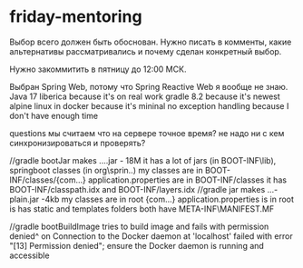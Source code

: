 # friday-mentoring

Выбор всего должен быть обоснован. Нужно писать в комменты, какие альтернативы рассматривались и почему сделан конкретный выбор.

Нужно закоммитить в пятницу до 12:00 МСК.

Выбран Spring Web, потому что Spring Reactive Web я вообще не знаю.
Java 17 liberica because it's on real work
gradle 8.2 because it's newest
alpine linux in docker because it's mininal
no exception handling because I don't have enough time

questions
мы считаем что на сервере точное время? не надо ни с кем синхронизироваться и проверять?


//gradle bootJar makes ....jar - 18M
it has a lot of jars (in BOOT-INF\lib), springboot classes (in org\sprin..) 
my classes are in BOOT-INF/classes/{com...}
application.properties are in BOOT-INF/classes
it has BOOT-INF/classpath.idx and BOOT-INF/layers.idx
//gradle jar makes ...-plain.jar -4kb
my classes are in root {com...}
application.properties is in root
is has static and templates folders
both have META-INF\MANIFEST.MF

//gradle bootBuildImage tries to build image and fails with permission denied^
on Connection to the Docker daemon at 'localhost' failed with error "[13] Permission denied"; ensure the Docker daemon is running and accessible
